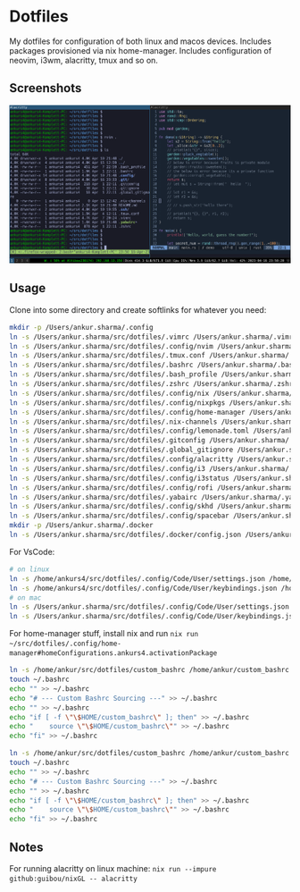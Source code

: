 # Dotfiles

My dotfiles for configuration of both linux and macos devices. Includes packages provisioned via nix home-manager. Includes configuration of neovim, i3wm, alacritty, tmux and so on.

## Screenshots

![Ubuntu i3wm with alacritty, tmux, neovim](./ubuntu_i3_screenshot.png)

## Usage

Clone into some directory and create softlinks for whatever you need:

```bash
mkdir -p /Users/ankur.sharma/.config
ln -s /Users/ankur.sharma/src/dotfiles/.vimrc /Users/ankur.sharma/.vimrc
ln -s /Users/ankur.sharma/src/dotfiles/.config/nvim /Users/ankur.sharma/.config/nvim
ln -s /Users/ankur.sharma/src/dotfiles/.tmux.conf /Users/ankur.sharma/.tmux.conf
ln -s /Users/ankur.sharma/src/dotfiles/.bashrc /Users/ankur.sharma/.bashrc
ln -s /Users/ankur.sharma/src/dotfiles/.bash_profile /Users/ankur.sharma/.bash_profile
ln -s /Users/ankur.sharma/src/dotfiles/.zshrc /Users/ankur.sharma/.zshrc
ln -s /Users/ankur.sharma/src/dotfiles/.config/nix /Users/ankur.sharma/.config/nix
ln -s /Users/ankur.sharma/src/dotfiles/.config/nixpkgs /Users/ankur.sharma/.config/nixpkgs
ln -s /Users/ankur.sharma/src/dotfiles/.config/home-manager /Users/ankur.sharma/.config/home-manager
ln -s /Users/ankur.sharma/src/dotfiles/.nix-channels /Users/ankur.sharma/.nix-channels
ln -s /Users/ankur.sharma/src/dotfiles/.config/lemonade.toml /Users/ankur.sharma/.config/lemonade.toml
ln -s /Users/ankur.sharma/src/dotfiles/.gitconfig /Users/ankur.sharma/.gitconfig
ln -s /Users/ankur.sharma/src/dotfiles/.global_gitignore /Users/ankur.sharma/.global_gitignore
ln -s /Users/ankur.sharma/src/dotfiles/.config/alacritty /Users/ankur.sharma/.config/alacritty
ln -s /Users/ankur.sharma/src/dotfiles/.config/i3 /Users/ankur.sharma/.config/i3
ln -s /Users/ankur.sharma/src/dotfiles/.config/i3status /Users/ankur.sharma/.config/i3status
ln -s /Users/ankur.sharma/src/dotfiles/.config/rofi /Users/ankur.sharma/.config/rofi
ln -s /Users/ankur.sharma/src/dotfiles/.yabairc /Users/ankur.sharma/.yabairc
ln -s /Users/ankur.sharma/src/dotfiles/.config/skhd /Users/ankur.sharma/.config/skhd
ln -s /Users/ankur.sharma/src/dotfiles/.config/spacebar /Users/ankur.sharma/.config/spacebar
mkdir -p /Users/ankur.sharma/.docker
ln -s /Users/ankur.sharma/src/dotfiles/.docker/config.json /Users/ankur.sharma/.docker/config.json
```

For VsCode:

```bash
# on linux
ln -s /home/ankurs4/src/dotfiles/.config/Code/User/settings.json /home/ankurs4/.config/Code/User/settings.json
ln -s /home/ankurs4/src/dotfiles/.config/Code/User/keybindings.json /home/ankurs4/.config/Code/User/keybindings.json
# on mac
ln -s /Users/ankur.sharma/src/dotfiles/.config/Code/User/settings.json "/Users/ankur.sharma/Library/Application Support/Code/User/settings.json"
ln -s /Users/ankur.sharma/src/dotfiles/.config/Code/User/keybindings.json "/Users/ankur.sharma/Library/Application Support/Code/User/keybindings.json"
```

For home-manager stuff, install nix and run `nix run ~/src/dotfiles/.config/home-manager#homeConfigurations.ankurs4.activationPackage`

```bash
ln -s /home/ankur/src/dotfiles/custom_bashrc /home/ankur/custom_bashrc
touch ~/.bashrc
echo "" >> ~/.bashrc
echo "# --- Custom Bashrc Sourcing ---" >> ~/.bashrc
echo "" >> ~/.bashrc
echo "if [ -f \"\$HOME/custom_bashrc\" ]; then" >> ~/.bashrc
echo "    source \"\$HOME/custom_bashrc\"" >> ~/.bashrc
echo "fi" >> ~/.bashrc
```


```bash
ln -s /home/ankur/src/dotfiles/custom_bashrc /home/ankur/custom_bashrc
touch ~/.bashrc
echo "" >> ~/.bashrc
echo "# --- Custom Bashrc Sourcing ---" >> ~/.bashrc
echo "" >> ~/.bashrc
echo "if [ -f \"\$HOME/custom_bashrc\" ]; then" >> ~/.bashrc
echo "    source \"\$HOME/custom_bashrc\"" >> ~/.bashrc
echo "fi" >> ~/.bashrc
```


## Notes

For running alacritty on linux machine: `nix run --impure github:guibou/nixGL -- alacritty`

